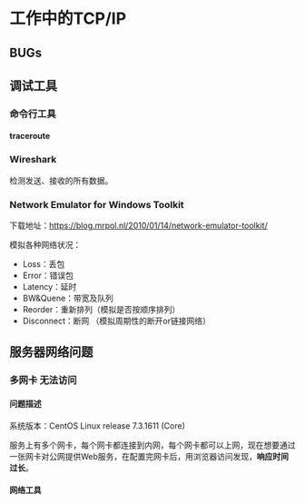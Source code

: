 # 工作中的TCP/IP


## BUGs


## 调试工具

### 命令行工具

#### traceroute

#### 

### Wireshark

检测发送、接收的所有数据。

### Network Emulator for Windows Toolkit

下载地址：https://blog.mrpol.nl/2010/01/14/network-emulator-toolkit/

模拟各种网络状况：

- Loss：丢包
- Error：错误包
- Latency：延时
- BW&Quene：带宽及队列
- Reorder：重新排列（模拟是否按顺序排列）
- Disconnect：断网 （模拟周期性的断开or链接网络）


## 服务器网络问题

### 多网卡 无法访问

#### 问题描述

系统版本：CentOS Linux release 7.3.1611 (Core) 

服务上有多个网卡，每个网卡都连接到内网，每个网卡都可以上网，现在想要通过一张网卡对公网提供Web服务，在配置完网卡后，用浏览器访问发现，**响应时间过长**。

#### 网络工具


